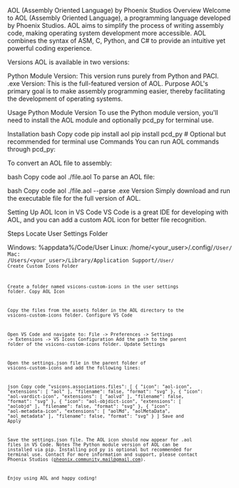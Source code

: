 AOL (Assembly Oriented Language) by Phoenix Studios
Overview
Welcome to AOL (Assembly Oriented Language), a programming language developed by Phoenix Studios. AOL aims to simplify the process of writing assembly code, making operating system development more accessible. AOL combines the syntax of ASM, C, Python, and C# to provide an intuitive yet powerful coding experience.

Versions
AOL is available in two versions:

Python Module Version: This version runs purely from Python and PACI.
.exe Version: This is the full-featured version of AOL.
Purpose
AOL's primary goal is to make assembly programming easier, thereby facilitating the development of operating systems.

Usage
Python Module Version
To use the Python module version, you'll need to install the AOL module and optionally pcd_py for terminal use.

Installation
bash
Copy code
pip install aol
pip install pcd_py  # Optional but recommended for terminal use
Commands
You can run AOL commands through pcd_py:

To convert an AOL file to assembly:

bash
Copy code
aol ./file.aol
To parse an AOL file:

bash
Copy code
aol ./file.aol --parse
.exe Version
Simply download and run the executable file for the full version of AOL.

Setting Up AOL Icon in VS Code
VS Code is a great IDE for developing with AOL, and you can add a custom AOL icon for better file recognition.

Steps
Locate User Settings Folder

Windows: %appdata%/Code/User
Linux: /home/<your_user>/.config/<Code Folder>/User/
Mac: /Users/<your_user>/Library/Application Support/<Code Folder>/User/
Create Custom Icons Folder

Create a folder named vsicons-custom-icons in the user settings folder.
Copy AOL Icon

Copy the files from the assets folder in the AOL directory to the vsicons-custom-icons folder.
Configure VS Code

Open VS Code and navigate to:
File -> Preferences -> Settings -> Extensions -> VS Icons Configuration
Add the path to the parent folder of the vsicons-custom-icons folder.
Update Settings

Open the settings.json file in the parent folder of vsicons-custom-icons and add the following lines:

json
Copy code
"vsicons.associations.files": [
    {
        "icon": "aol-icon",
        "extensions": [
            "aol"
        ],
        "filename": false,
        "format": "svg"
    },
    {
        "icon": "aol-vardict-icon",
        "extensions": [
            "aolvd"
        ],
        "filename": false,
        "format": "svg"
    },
    {
        "icon": "aol-objdict-icon",
        "extensions": [
            "aolobjd"
        ],
        "filename": false,
        "format": "svg"
    },
    {
        "icon": "aol-metadata-icon",
        "extensions": [
            "aolMd",
            "aolMetaData",
            "aol_metadata"
        ],
        "filename": false,
        "format": "svg"
    }
]
Save and Apply

Save the settings.json file. The AOL icon should now appear for .aol files in VS Code.
Notes
The Python module version of AOL can be installed via pip.
Installing pcd_py is optional but recommended for terminal use.
Contact
For more information and support, please contact Phoenix Studios (pheonix.community.mail@gmail.com).

Enjoy using AOL and happy coding!